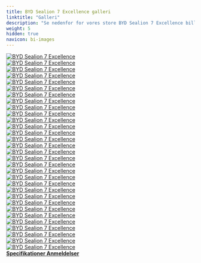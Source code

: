 ```yaml
---
title: BYD Sealion 7 Excellence galleri
linktitle: "Galleri"
description: "Se nedenfor for vores store BYD Sealion 7 Excellence billedgalleri. Klik på billederne for versioner i høj opløsning."
weight: 5
hidden: true
navicon: bi-images
---
```

<!-- markdownlint-disable MD033 -->
<div class="row" id ="my-gallery">
	<div class="pswp-grid-item col-6 col-md-4">
		<a href="https://media.evkx.net/multimedia/models/byd/sealion_7/sealion_7_excellence/details_1.jpg"
data-pswp-src="https://media.evkx.net/multimedia/models/byd/sealion_7/sealion_7_excellence/details_1.jpg"
data-pswp-width="3000"
data-pswp-height="2064" 
target="_blank">
			<img src="https://media.evkx.net/multimedia/models/byd/sealion_7/sealion_7_excellence/details_1_xst.jpg" alt="BYD Sealion 7 Excellence" class="img-fluid " />
		</a>
	</div>
	<div class="pswp-grid-item col-6 col-md-4">
		<a href="https://media.evkx.net/multimedia/models/byd/sealion_7/sealion_7_excellence/details_2.jpg"
data-pswp-src="https://media.evkx.net/multimedia/models/byd/sealion_7/sealion_7_excellence/details_2.jpg"
data-pswp-width="3000"
data-pswp-height="2001" 
target="_blank">
			<img src="https://media.evkx.net/multimedia/models/byd/sealion_7/sealion_7_excellence/details_2_xst.jpg" alt="BYD Sealion 7 Excellence" class="img-fluid " />
		</a>
	</div>
	<div class="pswp-grid-item col-6 col-md-4">
		<a href="https://media.evkx.net/multimedia/models/byd/sealion_7/sealion_7_excellence/details_3.jpg"
data-pswp-src="https://media.evkx.net/multimedia/models/byd/sealion_7/sealion_7_excellence/details_3.jpg"
data-pswp-width="3000"
data-pswp-height="2001" 
target="_blank">
			<img src="https://media.evkx.net/multimedia/models/byd/sealion_7/sealion_7_excellence/details_3_xst.jpg" alt="BYD Sealion 7 Excellence" class="img-fluid " />
		</a>
	</div>
	<div class="pswp-grid-item col-6 col-md-4">
		<a href="https://media.evkx.net/multimedia/models/byd/sealion_7/sealion_7_excellence/exterior_1.jpg"
data-pswp-src="https://media.evkx.net/multimedia/models/byd/sealion_7/sealion_7_excellence/exterior_1.jpg"
data-pswp-width="3000"
data-pswp-height="1726" 
target="_blank">
			<img src="https://media.evkx.net/multimedia/models/byd/sealion_7/sealion_7_excellence/exterior_1_xst.jpg" alt="BYD Sealion 7 Excellence" class="img-fluid " />
		</a>
	</div>
	<div class="pswp-grid-item col-6 col-md-4">
		<a href="https://media.evkx.net/multimedia/models/byd/sealion_7/sealion_7_excellence/exterior_2.jpg"
data-pswp-src="https://media.evkx.net/multimedia/models/byd/sealion_7/sealion_7_excellence/exterior_2.jpg"
data-pswp-width="3000"
data-pswp-height="1687" 
target="_blank">
			<img src="https://media.evkx.net/multimedia/models/byd/sealion_7/sealion_7_excellence/exterior_2_xst.jpg" alt="BYD Sealion 7 Excellence" class="img-fluid " />
		</a>
	</div>
	<div class="pswp-grid-item col-6 col-md-4">
		<a href="https://media.evkx.net/multimedia/models/byd/sealion_7/sealion_7_excellence/exterior_3.jpg"
data-pswp-src="https://media.evkx.net/multimedia/models/byd/sealion_7/sealion_7_excellence/exterior_3.jpg"
data-pswp-width="3000"
data-pswp-height="1687" 
target="_blank">
			<img src="https://media.evkx.net/multimedia/models/byd/sealion_7/sealion_7_excellence/exterior_3_xst.jpg" alt="BYD Sealion 7 Excellence" class="img-fluid " />
		</a>
	</div>
	<div class="pswp-grid-item col-6 col-md-4">
		<a href="https://media.evkx.net/multimedia/models/byd/sealion_7/sealion_7_excellence/exterior_4.jpg"
data-pswp-src="https://media.evkx.net/multimedia/models/byd/sealion_7/sealion_7_excellence/exterior_4.jpg"
data-pswp-width="3000"
data-pswp-height="1687" 
target="_blank">
			<img src="https://media.evkx.net/multimedia/models/byd/sealion_7/sealion_7_excellence/exterior_4_xst.jpg" alt="BYD Sealion 7 Excellence" class="img-fluid " />
		</a>
	</div>
	<div class="pswp-grid-item col-6 col-md-4">
		<a href="https://media.evkx.net/multimedia/models/byd/sealion_7/sealion_7_excellence/exterior_5.jpg"
data-pswp-src="https://media.evkx.net/multimedia/models/byd/sealion_7/sealion_7_excellence/exterior_5.jpg"
data-pswp-width="3000"
data-pswp-height="2001" 
target="_blank">
			<img src="https://media.evkx.net/multimedia/models/byd/sealion_7/sealion_7_excellence/exterior_5_xst.jpg" alt="BYD Sealion 7 Excellence" class="img-fluid " />
		</a>
	</div>
	<div class="pswp-grid-item col-6 col-md-4">
		<a href="https://media.evkx.net/multimedia/models/byd/sealion_7/sealion_7_excellence/exterior_6.jpg"
data-pswp-src="https://media.evkx.net/multimedia/models/byd/sealion_7/sealion_7_excellence/exterior_6.jpg"
data-pswp-width="3000"
data-pswp-height="2001" 
target="_blank">
			<img src="https://media.evkx.net/multimedia/models/byd/sealion_7/sealion_7_excellence/exterior_6_xst.jpg" alt="BYD Sealion 7 Excellence" class="img-fluid " />
		</a>
	</div>
	<div class="pswp-grid-item col-6 col-md-4">
		<a href="https://media.evkx.net/multimedia/models/byd/sealion_7/sealion_7_excellence/exterior_7.jpg"
data-pswp-src="https://media.evkx.net/multimedia/models/byd/sealion_7/sealion_7_excellence/exterior_7.jpg"
data-pswp-width="3000"
data-pswp-height="2001" 
target="_blank">
			<img src="https://media.evkx.net/multimedia/models/byd/sealion_7/sealion_7_excellence/exterior_7_xst.jpg" alt="BYD Sealion 7 Excellence" class="img-fluid " />
		</a>
	</div>
	<div class="pswp-grid-item col-6 col-md-4">
		<a href="https://media.evkx.net/multimedia/models/byd/sealion_7/sealion_7_excellence/exterior_8.jpg"
data-pswp-src="https://media.evkx.net/multimedia/models/byd/sealion_7/sealion_7_excellence/exterior_8.jpg"
data-pswp-width="3000"
data-pswp-height="2001" 
target="_blank">
			<img src="https://media.evkx.net/multimedia/models/byd/sealion_7/sealion_7_excellence/exterior_8_xst.jpg" alt="BYD Sealion 7 Excellence" class="img-fluid " />
		</a>
	</div>
	<div class="pswp-grid-item col-6 col-md-4">
		<a href="https://media.evkx.net/multimedia/models/byd/sealion_7/sealion_7_excellence/exterior_9.jpg"
data-pswp-src="https://media.evkx.net/multimedia/models/byd/sealion_7/sealion_7_excellence/exterior_9.jpg"
data-pswp-width="3000"
data-pswp-height="2001" 
target="_blank">
			<img src="https://media.evkx.net/multimedia/models/byd/sealion_7/sealion_7_excellence/exterior_9_xst.jpg" alt="BYD Sealion 7 Excellence" class="img-fluid " />
		</a>
	</div>
	<div class="pswp-grid-item col-6 col-md-4">
		<a href="https://media.evkx.net/multimedia/models/byd/sealion_7/sealion_7_excellence/frontseats_1.jpg"
data-pswp-src="https://media.evkx.net/multimedia/models/byd/sealion_7/sealion_7_excellence/frontseats_1.jpg"
data-pswp-width="3000"
data-pswp-height="1789" 
target="_blank">
			<img src="https://media.evkx.net/multimedia/models/byd/sealion_7/sealion_7_excellence/frontseats_1_xst.jpg" alt="BYD Sealion 7 Excellence" class="img-fluid " />
		</a>
	</div>
	<div class="pswp-grid-item col-6 col-md-4">
		<a href="https://media.evkx.net/multimedia/models/byd/sealion_7/sealion_7_excellence/frontseats_2.jpg"
data-pswp-src="https://media.evkx.net/multimedia/models/byd/sealion_7/sealion_7_excellence/frontseats_2.jpg"
data-pswp-width="3000"
data-pswp-height="2001" 
target="_blank">
			<img src="https://media.evkx.net/multimedia/models/byd/sealion_7/sealion_7_excellence/frontseats_2_xst.jpg" alt="BYD Sealion 7 Excellence" class="img-fluid " />
		</a>
	</div>
	<div class="pswp-grid-item col-6 col-md-4">
		<a href="https://media.evkx.net/multimedia/models/byd/sealion_7/sealion_7_excellence/frontseats_3.jpg"
data-pswp-src="https://media.evkx.net/multimedia/models/byd/sealion_7/sealion_7_excellence/frontseats_3.jpg"
data-pswp-width="3000"
data-pswp-height="2001" 
target="_blank">
			<img src="https://media.evkx.net/multimedia/models/byd/sealion_7/sealion_7_excellence/frontseats_3_xst.jpg" alt="BYD Sealion 7 Excellence" class="img-fluid " />
		</a>
	</div>
	<div class="pswp-grid-item col-6 col-md-4">
		<a href="https://media.evkx.net/multimedia/models/byd/sealion_7/sealion_7_excellence/headlights_1.jpg"
data-pswp-src="https://media.evkx.net/multimedia/models/byd/sealion_7/sealion_7_excellence/headlights_1.jpg"
data-pswp-width="3000"
data-pswp-height="1854" 
target="_blank">
			<img src="https://media.evkx.net/multimedia/models/byd/sealion_7/sealion_7_excellence/headlights_1_xst.jpg" alt="BYD Sealion 7 Excellence" class="img-fluid " />
		</a>
	</div>
	<div class="pswp-grid-item col-6 col-md-4">
		<a href="https://media.evkx.net/multimedia/models/byd/sealion_7/sealion_7_excellence/headlights_2.jpg"
data-pswp-src="https://media.evkx.net/multimedia/models/byd/sealion_7/sealion_7_excellence/headlights_2.jpg"
data-pswp-width="3000"
data-pswp-height="2001" 
target="_blank">
			<img src="https://media.evkx.net/multimedia/models/byd/sealion_7/sealion_7_excellence/headlights_2_xst.jpg" alt="BYD Sealion 7 Excellence" class="img-fluid " />
		</a>
	</div>
	<div class="pswp-grid-item col-6 col-md-4">
		<a href="https://media.evkx.net/multimedia/models/byd/sealion_7/sealion_7_excellence/interior_1.jpg"
data-pswp-src="https://media.evkx.net/multimedia/models/byd/sealion_7/sealion_7_excellence/interior_1.jpg"
data-pswp-width="3000"
data-pswp-height="2000" 
target="_blank">
			<img src="https://media.evkx.net/multimedia/models/byd/sealion_7/sealion_7_excellence/interior_1_xst.jpg" alt="BYD Sealion 7 Excellence" class="img-fluid " />
		</a>
	</div>
	<div class="pswp-grid-item col-6 col-md-4">
		<a href="https://media.evkx.net/multimedia/models/byd/sealion_7/sealion_7_excellence/interior_2.jpg"
data-pswp-src="https://media.evkx.net/multimedia/models/byd/sealion_7/sealion_7_excellence/interior_2.jpg"
data-pswp-width="3000"
data-pswp-height="2000" 
target="_blank">
			<img src="https://media.evkx.net/multimedia/models/byd/sealion_7/sealion_7_excellence/interior_2_xst.jpg" alt="BYD Sealion 7 Excellence" class="img-fluid " />
		</a>
	</div>
	<div class="pswp-grid-item col-6 col-md-4">
		<a href="https://media.evkx.net/multimedia/models/byd/sealion_7/sealion_7_excellence/interior_3.jpg"
data-pswp-src="https://media.evkx.net/multimedia/models/byd/sealion_7/sealion_7_excellence/interior_3.jpg"
data-pswp-width="3000"
data-pswp-height="2001" 
target="_blank">
			<img src="https://media.evkx.net/multimedia/models/byd/sealion_7/sealion_7_excellence/interior_3_xst.jpg" alt="BYD Sealion 7 Excellence" class="img-fluid " />
		</a>
	</div>
	<div class="pswp-grid-item col-6 col-md-4">
		<a href="https://media.evkx.net/multimedia/models/byd/sealion_7/sealion_7_excellence/interior_4.jpg"
data-pswp-src="https://media.evkx.net/multimedia/models/byd/sealion_7/sealion_7_excellence/interior_4.jpg"
data-pswp-width="3000"
data-pswp-height="2001" 
target="_blank">
			<img src="https://media.evkx.net/multimedia/models/byd/sealion_7/sealion_7_excellence/interior_4_xst.jpg" alt="BYD Sealion 7 Excellence" class="img-fluid " />
		</a>
	</div>
	<div class="pswp-grid-item col-6 col-md-4">
		<a href="https://media.evkx.net/multimedia/models/byd/sealion_7/sealion_7_excellence/main_1.jpg"
data-pswp-src="https://media.evkx.net/multimedia/models/byd/sealion_7/sealion_7_excellence/main_1.jpg"
data-pswp-width="3000"
data-pswp-height="1687" 
target="_blank">
			<img src="https://media.evkx.net/multimedia/models/byd/sealion_7/sealion_7_excellence/main_1_xst.jpg" alt="BYD Sealion 7 Excellence" class="img-fluid " />
		</a>
	</div>
	<div class="pswp-grid-item col-6 col-md-4">
		<a href="https://media.evkx.net/multimedia/models/byd/sealion_7/sealion_7_excellence/rearlights_1.jpg"
data-pswp-src="https://media.evkx.net/multimedia/models/byd/sealion_7/sealion_7_excellence/rearlights_1.jpg"
data-pswp-width="3000"
data-pswp-height="1620" 
target="_blank">
			<img src="https://media.evkx.net/multimedia/models/byd/sealion_7/sealion_7_excellence/rearlights_1_xst.jpg" alt="BYD Sealion 7 Excellence" class="img-fluid " />
		</a>
	</div>
	<div class="pswp-grid-item col-6 col-md-4">
		<a href="https://media.evkx.net/multimedia/models/byd/sealion_7/sealion_7_excellence/screens_1.jpg"
data-pswp-src="https://media.evkx.net/multimedia/models/byd/sealion_7/sealion_7_excellence/screens_1.jpg"
data-pswp-width="3000"
data-pswp-height="1785" 
target="_blank">
			<img src="https://media.evkx.net/multimedia/models/byd/sealion_7/sealion_7_excellence/screens_1_xst.jpg" alt="BYD Sealion 7 Excellence" class="img-fluid " />
		</a>
	</div>
	<div class="pswp-grid-item col-6 col-md-4">
		<a href="https://media.evkx.net/multimedia/models/byd/sealion_7/sealion_7_excellence/screens_2.jpg"
data-pswp-src="https://media.evkx.net/multimedia/models/byd/sealion_7/sealion_7_excellence/screens_2.jpg"
data-pswp-width="3000"
data-pswp-height="2001" 
target="_blank">
			<img src="https://media.evkx.net/multimedia/models/byd/sealion_7/sealion_7_excellence/screens_2_xst.jpg" alt="BYD Sealion 7 Excellence" class="img-fluid " />
		</a>
	</div>
	<div class="pswp-grid-item col-6 col-md-4">
		<a href="https://media.evkx.net/multimedia/models/byd/sealion_7/sealion_7_excellence/secondrowseats_1.jpg"
data-pswp-src="https://media.evkx.net/multimedia/models/byd/sealion_7/sealion_7_excellence/secondrowseats_1.jpg"
data-pswp-width="3000"
data-pswp-height="2001" 
target="_blank">
			<img src="https://media.evkx.net/multimedia/models/byd/sealion_7/sealion_7_excellence/secondrowseats_1_xst.jpg" alt="BYD Sealion 7 Excellence" class="img-fluid " />
		</a>
	</div>
	<div class="pswp-grid-item col-6 col-md-4">
		<a href="https://media.evkx.net/multimedia/models/byd/sealion_7/sealion_7_excellence/speakers_1.jpg"
data-pswp-src="https://media.evkx.net/multimedia/models/byd/sealion_7/sealion_7_excellence/speakers_1.jpg"
data-pswp-width="3000"
data-pswp-height="2001" 
target="_blank">
			<img src="https://media.evkx.net/multimedia/models/byd/sealion_7/sealion_7_excellence/speakers_1_xst.jpg" alt="BYD Sealion 7 Excellence" class="img-fluid " />
		</a>
	</div>
	<div class="pswp-grid-item col-6 col-md-4">
		<a href="https://media.evkx.net/multimedia/models/byd/sealion_7/sealion_7_excellence/trunk_1.jpg"
data-pswp-src="https://media.evkx.net/multimedia/models/byd/sealion_7/sealion_7_excellence/trunk_1.jpg"
data-pswp-width="3000"
data-pswp-height="1877" 
target="_blank">
			<img src="https://media.evkx.net/multimedia/models/byd/sealion_7/sealion_7_excellence/trunk_1_xst.jpg" alt="BYD Sealion 7 Excellence" class="img-fluid " />
		</a>
	</div>
	<div class="pswp-grid-item col-6 col-md-4">
		<a href="https://media.evkx.net/multimedia/models/byd/sealion_7/sealion_7_excellence/trunk_2.jpg"
data-pswp-src="https://media.evkx.net/multimedia/models/byd/sealion_7/sealion_7_excellence/trunk_2.jpg"
data-pswp-width="3000"
data-pswp-height="2000" 
target="_blank">
			<img src="https://media.evkx.net/multimedia/models/byd/sealion_7/sealion_7_excellence/trunk_2_xst.jpg" alt="BYD Sealion 7 Excellence" class="img-fluid " />
		</a>
	</div>
	<div class="pswp-grid-item col-6 col-md-4">
		<a href="https://media.evkx.net/multimedia/models/byd/sealion_7/sealion_7_excellence/wheels_1.jpg"
data-pswp-src="https://media.evkx.net/multimedia/models/byd/sealion_7/sealion_7_excellence/wheels_1.jpg"
data-pswp-width="3000"
data-pswp-height="2000" 
target="_blank">
			<img src="https://media.evkx.net/multimedia/models/byd/sealion_7/sealion_7_excellence/wheels_1_xst.jpg" alt="BYD Sealion 7 Excellence" class="img-fluid " />
		</a>
	</div>
	<div class="pswp-grid-item col-6 col-md-4">
		<a href="https://media.evkx.net/multimedia/models/byd/sealion_7/sealion_7_excellence/wheels_2.jpg"
data-pswp-src="https://media.evkx.net/multimedia/models/byd/sealion_7/sealion_7_excellence/wheels_2.jpg"
data-pswp-width="3000"
data-pswp-height="2001" 
target="_blank">
			<img src="https://media.evkx.net/multimedia/models/byd/sealion_7/sealion_7_excellence/wheels_2_xst.jpg" alt="BYD Sealion 7 Excellence" class="img-fluid " />
		</a>
	</div>
</div>
<script type="module">
  import PhotoSwipeLightbox from '/js/photoswipe-lightbox.esm.js';
    const lightbox = new PhotoSwipeLightbox({
       gallery: '#my-gallery',
        children: 'a',
        pswpModule: () => import('/js/photoswipe.esm.js')
    });
lightbox.init();
</script>
<div class="mt-3 mb-3">
<a href="../specifications/" class="text-decoration-none text-black">
<strong><i class="bi-arrow-left"></i> Specifikationer </strong>
</a>
<a href="../reviews/" class="text-decoration-none text-black float-end">
<strong>Anmeldelser <i class="bi-arrow-right"></i></strong>
</a>
</div>
